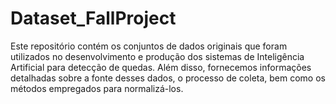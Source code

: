# Dataset_FallProject
Este repositório contém os conjuntos de dados originais que foram utilizados no desenvolvimento e produção dos sistemas de Inteligência Artificial para detecção de quedas. Além disso, fornecemos informações detalhadas sobre a fonte desses dados, o processo de coleta, bem como os métodos empregados para normalizá-los.
